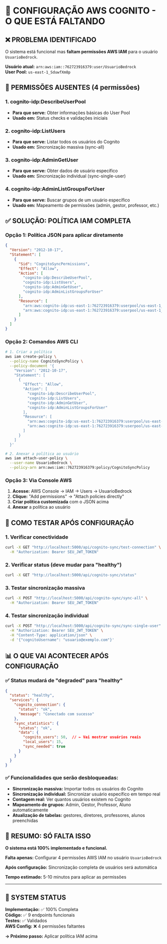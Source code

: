 # 🔐 CONFIGURAÇÃO AWS COGNITO - O QUE ESTÁ FALTANDO

## ❌ PROBLEMA IDENTIFICADO

O sistema está funcional mas **faltam permissões AWS IAM** para o usuário `UsuarioBedrock`. 

**Usuário atual:** `arn:aws:iam::762723916379:user/UsuarioBedrock`  
**User Pool:** `us-east-1_SduwfXm8p`

## 🎯 PERMISSÕES AUSENTES (4 permissões)

### 1. **cognito-idp:DescribeUserPool**
- **Para que serve:** Obter informações básicas do User Pool
- **Usado em:** Status checks e validações iniciais

### 2. **cognito-idp:ListUsers** 
- **Para que serve:** Listar todos os usuários do Cognito
- **Usado em:** Sincronização massiva (sync-all)

### 3. **cognito-idp:AdminGetUser**
- **Para que serve:** Obter dados de usuário específico
- **Usado em:** Sincronização individual (sync-single-user)

### 4. **cognito-idp:AdminListGroupsForUser**
- **Para que serve:** Buscar grupos de um usuário específico
- **Usado em:** Mapeamento de permissões (admin, gestor, professor, etc.)

## ✅ SOLUÇÃO: POLÍTICA IAM COMPLETA

### Opção 1: Política JSON para aplicar diretamente

```json
{
  "Version": "2012-10-17",
  "Statement": [
    {
      "Sid": "CognitoSyncPermissions",
      "Effect": "Allow",
      "Action": [
        "cognito-idp:DescribeUserPool",
        "cognito-idp:ListUsers",
        "cognito-idp:AdminGetUser",
        "cognito-idp:AdminListGroupsForUser"
      ],
      "Resource": [
        "arn:aws:cognito-idp:us-east-1:762723916379:userpool/us-east-1_SduwfXm8p",
        "arn:aws:cognito-idp:us-east-1:762723916379:userpool/us-east-1_SduwfXm8p/*"
      ]
    }
  ]
}
```

### Opção 2: Comandos AWS CLI

```bash
# 1. Criar a política
aws iam create-policy \
  --policy-name CognitoSyncPolicy \
  --policy-document '{
    "Version": "2012-10-17",
    "Statement": [
      {
        "Effect": "Allow",
        "Action": [
          "cognito-idp:DescribeUserPool",
          "cognito-idp:ListUsers", 
          "cognito-idp:AdminGetUser",
          "cognito-idp:AdminListGroupsForUser"
        ],
        "Resource": [
          "arn:aws:cognito-idp:us-east-1:762723916379:userpool/us-east-1_SduwfXm8p",
          "arn:aws:cognito-idp:us-east-1:762723916379:userpool/us-east-1_SduwfXm8p/*"
        ]
      }
    ]
  }'

# 2. Anexar a política ao usuário
aws iam attach-user-policy \
  --user-name UsuarioBedrock \
  --policy-arn arn:aws:iam::762723916379:policy/CognitoSyncPolicy
```

### Opção 3: Via Console AWS

1. **Acesse:** AWS Console → IAM → Users → UsuarioBedrock
2. **Clique:** "Add permissions" → "Attach policies directly"
3. **Criar política customizada** com o JSON acima
4. **Anexar** a política ao usuário

## 🧪 COMO TESTAR APÓS CONFIGURAÇÃO

### 1. Verificar conectividade
```bash
curl -X GET "http://localhost:5000/api/cognito-sync/test-connection" \
  -H "Authorization: Bearer SEU_JWT_TOKEN"
```

### 2. Verificar status (deve mudar para "healthy")
```bash
curl -X GET "http://localhost:5000/api/cognito-sync/status"
```

### 3. Testar sincronização massiva
```bash
curl -X POST "http://localhost:5000/api/cognito-sync/sync-all" \
  -H "Authorization: Bearer SEU_JWT_TOKEN"
```

### 4. Testar sincronização individual
```bash
curl -X POST "http://localhost:5000/api/cognito-sync/sync-single-user" \
  -H "Authorization: Bearer SEU_JWT_TOKEN" \
  -H "Content-Type: application/json" \
  -d '{"cognitoUsername": "usuario@exemplo.com"}'
```

## 📊 O QUE VAI ACONTECER APÓS CONFIGURAÇÃO

### ✅ Status mudará de "degraded" para "healthy"
```json
{
  "status": "healthy",
  "services": {
    "cognito_connection": {
      "status": "ok",
      "message": "Conectado com sucesso"
    },
    "sync_statistics": {
      "status": "ok", 
      "data": {
        "cognito_users": 50,  // ← Vai mostrar usuários reais
        "local_users": 15,
        "sync_needed": true
      }
    }
  }
}
```

### ✅ Funcionalidades que serão desbloqueadas:
- **Sincronização massiva:** Importar todos os usuários do Cognito
- **Sincronização individual:** Sincronizar usuário específico em tempo real  
- **Contagem real:** Ver quantos usuários existem no Cognito
- **Mapeamento de grupos:** Admin, Gestor, Professor, Aluno automaticamente
- **Atualização de tabelas:** gestores, diretores, professores, alunos preenchidas

## 🎯 RESUMO: SÓ FALTA ISSO

**O sistema está 100% implementado e funcional.**

**Falta apenas:** Configurar 4 permissões AWS IAM no usuário `UsuarioBedrock`

**Após configuração:** Sincronização completa de usuários será automática

**Tempo estimado:** 5-10 minutos para aplicar as permissões

---

## 🚀 SYSTEM STATUS

**Implementação:** ✅ 100% Completa  
**Código:** ✅ 9 endpoints funcionais  
**Testes:** ✅ Validados  
**AWS Config:** ❌ 4 permissões faltantes  

**→ Próximo passo:** Aplicar política IAM acima